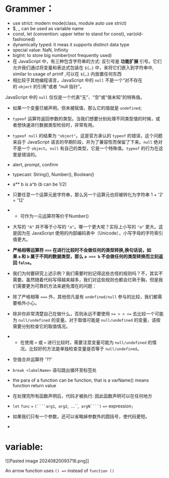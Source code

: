 # Grammer：
- use strict: modern mode(class, module auto use strict)
- $, _ can be used as variable name
- const, let (convention: upper letter to stand for const), var(old-fashioned)
- dynamically typed: it meas it supports distinct data type 
- special value: NaN, Infinity
- bigInt: to store big number(not frequently used)
- 在 JavaScript 中，有三种包含字符串的方式: 反引号是 **功能扩展** 引号。它们允许我们通过将变量和表达式包装在 `${…}` 中，来将它们嵌入到字符串中, similar to usage of printf ,可以在 `${…}` 内放置任何东西
- 相比较于其他编程语言，JavaScript 中的 `null` 不是一个“对不存在的 `object` 的引用”或者 “null 指针”。

JavaScript 中的 `null` 仅仅是一个代表“无”、“空”或“值未知”的特殊值。
- 如果一个变量已被声明，但未被赋值，那么它的值就是 `undefined`;
- `typeof` 运算符返回参数的类型。当我们想要分别处理不同类型值的时候，或者想快速进行数据类型检验时，非常有用。
-  `typeof null` 的结果为 `"object"`。这是官方承认的 `typeof` 的错误，这个问题来自于 JavaScript 语言的早期阶段，并为了兼容性而保留了下来。`null` 绝对不是一个 `object`。`null` 有自己的类型，它是一个特殊值。`typeof` 的行为在这里是错误的。
- alert, prompt, confirm 
- typecast: String(), Number(), Boolean()
- a** b is a^b (b can be 1/2)
- 只要任意一个运算元是字符串，那么另一个运算元也将被转化为字符串 1 + '2' = '12'
- + 可作为一元运算符等价于Number()
- 大写的 `"A"` 并不等于小写的 `"a"`。哪一个更大呢？实际上小写的 `"a"` 更大。这是因为在 JavaScript 使用的内部编码表中（Unicode），小写字母的字符索引值更大。
- **严格相等运算符 `===` 在进行比较时不会做任何的类型转换,换句话说，如果 `a` 和 `b` 属于不同的数据类型，那么 `a === b` 不会做任何的类型转换而立刻返回 `false`。**
- 我们为何要研究上述示例？我们需要时刻记得这些古怪的规则吗？不，其实不需要。虽然随着代码写得越来越多，我们对这些规则也都会烂熟于胸，但是我们需要更为可靠的方法来避免潜在的问题：

- 除了严格相等 `===` 外，其他但凡是有 `undefined/null` 参与的比较，我们都需要格外小心。
- 除非你非常清楚自己在做什么，否则永远不要使用 `>= > < <=` 去比较一个可能为 `null/undefined` 的变量。对于取值可能是 `null/undefined` 的变量，请按需要分别检查它的取值情况。
- - 在使用 `>` 或 `<` 进行比较时，需要注意变量可能为 `null/undefined` 的情况。比较好的方法是单独检查变量是否等于 `null/undefined`。
-  空值合并运算符 '??'
- `break <labelName>` 语句跳出循环至标签处
- the para of a function can be function, that is a varName() means function return value
- 在处理完所有函数声明后，代码才被执行: 因此函数声明可以在任何地方
- `let` `func` `=` `(````arg1`,` arg2`,` `...``,` argN````)` `=>` expression`;`
- 如果我们只有一个参数，还可以省略掉参数外的圆括号，使代码更短。
- 




# variable: 

![[Pasted image 20240820093716.png]]

 An arrow function uses `() =>` instead of `function ()`